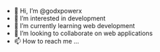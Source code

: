 - 👋 Hi, I’m @godxpowerx
- 👀 I’m interested in development
- 🌱 I’m currently learning web development
- 💞️ I’m looking to collaborate on web applications
- 📫 How to reach me ...

<!---
godxpowerx/godxpowerx is a ✨ special ✨ repository because its `README.md` (this file) appears on your GitHub profile.
You can click the Preview link to take a look at your changes.
--->
